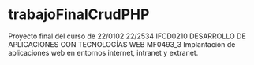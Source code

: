 # trabajoFinalCrudPHP
Proyecto final del curso de 22/0102 22/2534 IFCD0210 DESARROLLO DE APLICACIONES CON TECNOLOGÍAS WEB MF0493_3 Implantación de aplicaciones web en entornos internet, intranet y extranet.
